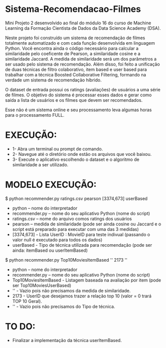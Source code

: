 # Sistema-Recomendacao-Filmes
Mini Projeto 2 desenvolvido ao final do módulo 16 do curso de Machine Learning da Formação Cientista de Dados da Data Science Academy (DSA).

Neste projeto foi construído um sistema de recomendação de filmes totalmente automatizado e com cada função  desenvolvida  em  linguagem  Python. Você encontra ainda o código necessário para calcular a similaridade pelo coeficente de Pearson, a similaridade cosine e a similaridade Jaccard. A medida de similaridade será um dos parâmetros a ser usado pelo sistema de recomendação. Além disso, foi feito a unificação de duas técnicas de filtro colaborativo, item based e user based para trabalhar com a técnica Boosted Collaborative Filtering, formando na verdade um sistema de recomendação híbrido.

O dataset de entrada possui os ratings (avaliações) de usuários a uma série de filmes. 
O objetivo do sistema é processar esses dados e gerar como saída a lista de usuários e os filmes que devem ser recomendados. 

Esse não é um sistema online e seu processamento leva algumas horas para o processamento FULL.

# EXECUÇÃO:

- 1- Abra um terminal ou prompt de comando.
- 2- Navegue até o diretório onde estão os arquivos que você baixou.
- 3- Execute o aplicativo escolhendo o dataset e o algoritmo de similaridade a ser utilizado.

# MODELO EXECUÇÃO:

$ python recommender.py ratings.csv pearson [3374,673] userBased

- python – nome do interpretador
- recommender.py – nome do seu aplicativo Python (nome do script)
- ratings.csv – nome do arquivo comos ratings dos usuários
- pearson – medida de similaridade (pode ser ainda cosine ou Jaccard e o script está preparado para executar com uma das 3 medidas)
- [3374,673] - Lista UserID : MovieID para teste indivual (passando o valor null é executado para todos os dados)
- userBased - Tipo de técnica utilizada para recomendação (pode ser ainda: itemBased ou userItemBased)

$ python recommender.py Top10MoviesItemBased '' 2173 ''

- python – nome do interpretador
- recommender.py – nome do seu aplicativo Python (nome do script)
- Top10MoviesItemBased - Listagem baseada na avaliação por item (pode ser Top10MoviesUserBased)
- '' - Vazio pois não precisamos da medida de similaridade.
- 2173 - UserID que desejamos trazer a relação top 10 (valor = 0 trará TOP 10 Geral).
- '' - Vazio pois não precisamos do Tipo de técnica.

# TO DO:

- Finalizar a implementação da técnica userItemBased.
